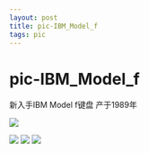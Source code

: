 ```yaml
---
layout: post 
title: pic-IBM_Model_f 
tags: pic 
---
```

# pic-IBM_Model_f

新入手IBM Model f键盘
产于1989年

![](https://cdn.jsdelivr.net/gh/nber1994/fu0k@master/uPic/20200709174901292_1089237143.png)

![](https://cdn.jsdelivr.net/gh/nber1994/fu0k@master/uPic/20200709174924370_1658055373.png)
![](https://cdn.jsdelivr.net/gh/nber1994/fu0k@master/uPic/20200709174940718_1188850539.png)
![](https://cdn.jsdelivr.net/gh/nber1994/fu0k@master/uPic/20200709174957991_823157285.png)
